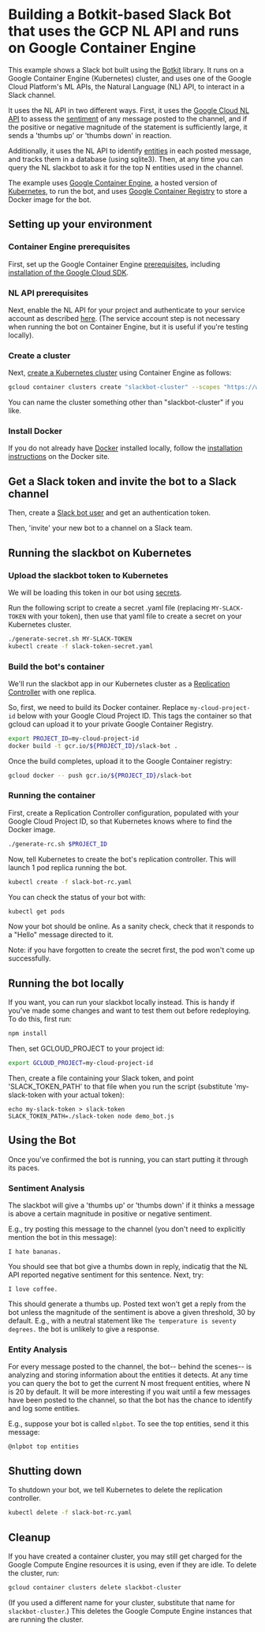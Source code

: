 
# Building a Botkit-based Slack Bot that uses the GCP NL API and runs on Google Container Engine


This example shows a Slack bot built using the [Botkit](https://github.com/howdyai/botkit) library.
It runs on a Google Container Engine (Kubernetes) cluster, and uses one of the Google Cloud Platform's ML
APIs, the Natural Language (NL) API, to interact in a Slack channel.

It uses the NL API in two different ways.
First, it uses the [Google Cloud NL API](https://cloud.google.com/natural-language/) to assess
the [sentiment](https://cloud.google.com/natural-language/docs/basics) of any message posted to
the channel, and if the positive or negative magnitude of the statement is
sufficiently large, it sends a 'thumbs up' or 'thumbs down' in reaction.

Additionally, it uses the NL API to identify [entities](https://cloud.google.com/natural-language/docs/basics) in each
posted message, and tracks them in a database (using sqlite3).  Then, at any time you can query the NL slackbot to ask
it for the top N entities used in the channel.

The example uses [Google Container
Engine](https://cloud.google.com/container-engine/), a hosted version of
[Kubernetes](http://kubernetes.io), to run the bot, and uses [Google Container
Registry](https://cloud.google.com/container-registry/) to store a Docker image
for the bot.


## Setting up your environment

### Container Engine prerequisites

First, set up the Google Container Engine
[prerequisites](https://cloud.google.com/container-engine/docs/before-you-begin), including [installation of the Google Cloud SDK](https://cloud.google.com/sdk/downloads).

### NL API prerequisites

Next, enable the NL API for your project and authenticate to your service account as described [here](https://cloud.google.com/natural-language/docs/getting-started). (The service account step is not necessary when running the bot on Container Engine, but it is useful if you're testing locally).

### Create a cluster

Next,
[create a Kubernetes cluster](https://cloud.google.com/container-engine/docs/clusters/operations#creating_a_container_cluster) using Container Engine as follows:

```bash
gcloud container clusters create "slackbot-cluster" --scopes "https://www.googleapis.com/auth/cloud-platform"
```

You can name the cluster something other than "slackbot-cluster" if you like.

### Install Docker

If you do not already have [Docker](https://www.docker.com/) installed locally, follow the [installation instructions](https://docs.docker.com/engine/installation/) on the Docker site.

## Get a Slack token and invite the bot to a Slack channel

Then, create a [Slack bot user](https://api.slack.com/bot-users) and get an
authentication token.

Then, 'invite' your new bot to a channel on a Slack team.

## Running the slackbot on Kubernetes

### Upload the slackbot token to Kubernetes

We will be loading this token in our bot using
[secrets](http://kubernetes.io/v1.1/docs/user-guide/secrets.html).

Run the following script to create a secret .yaml file (replacing `MY-SLACK-TOKEN` with your token), then use that yaml file to create a secret on your Kubernetes cluster.

```bash
./generate-secret.sh MY-SLACK-TOKEN
kubectl create -f slack-token-secret.yaml
```

### Build the bot's container

We'll run the slackbot app in our Kubernetes cluster as a [Replication Controller](http://kubernetes.io/docs/user-guide/replication-controller/) with one replica.

So, first, we need to build its Docker container. Replace `my-cloud-project-id` below with your
Google Cloud Project ID. This tags the container so that gcloud can upload it to
your private Google Container Registry.

```bash
export PROJECT_ID=my-cloud-project-id
docker build -t gcr.io/${PROJECT_ID}/slack-bot .
```

Once the build completes, upload it to the Google Container registry:

```bash
gcloud docker -- push gcr.io/${PROJECT_ID}/slack-bot
```


### Running the container

First, create a Replication Controller configuration, populated with your Google
Cloud Project ID, so that Kubernetes knows where to find the Docker image.

```bash
./generate-rc.sh $PROJECT_ID
```

Now, tell Kubernetes to create the bot's replication controller.  This will launch 1 pod replica running the bot.

```bash
kubectl create -f slack-bot-rc.yaml
```

You can check the status of your bot with:

```bash
kubectl get pods
```

Now your bot should be online.  As a sanity check, check that it responds to a "Hello" message directed to it.

Note: if you have forgotten to create the secret first, the pod won't come up successfully.

## Running the bot locally

If you want, you can run your slackbot locally instead.  This is handy if
you've made some changes and want to test them out before redeploying.  To do
this, first run:

```bash
npm install
```

Then, set GCLOUD_PROJECT to your project id:

```bash
export GCLOUD_PROJECT=my-cloud-project-id
```

Then, create a file containing your Slack token, and point 'SLACK_TOKEN_PATH' to that file when you run the script
(substitute 'my-slack-token with your actual token):

    echo my-slack-token > slack-token
    SLACK_TOKEN_PATH=./slack-token node demo_bot.js

## Using the Bot

Once you've confirmed the bot is running, you can start putting it through its paces.

### Sentiment Analysis

The slackbot will give a 'thumbs up' or 'thumbs down' if it thinks a message is above a certain magnitude in positive or negative sentiment.

E.g., try posting this message to the channel (you don't need to explicitly mention the bot in this message):

```
I hate bananas.
```

You should see that bot give a thumbs down in reply, indicatig that the NL API
reported negative sentiment for this sentence. Next, try:

```
I love coffee.
```

This should generate a thumbs up.  Posted text won't get a reply from the bot
unless the magnitude of the sentiment is above a given threshold, 30 by
default.  E.g., with a neutral statement like `The temperature is seventy
degrees.` the bot is unlikely to give a response.

### Entity Analysis

For every message posted to the channel, the bot-- behind the scenes-- is
analyzing and storing information about the entities it detects.  At any time
you can query the bot to get the current N most frequent entities, where N is
20 by default.  It will be more interesting if you wait until a few messages
have been posted to the channel, so that the bot has the chance to identify
and log some entities.

E.g., suppose your bot is called `nlpbot`.
To see the top entities, send it this message:

```
@nlpbot top entities
```


## Shutting down

To shutdown your bot, we tell Kubernetes to delete the replication controller.

```bash
kubectl delete -f slack-bot-rc.yaml
```


## Cleanup

If you have created a container cluster, you may still get charged for the
Google Compute Engine resources it is using, even if they are idle. To delete
the cluster, run:

```bash
gcloud container clusters delete slackbot-cluster
```

(If you used a different name for your cluster, substitute that name for `slackbot-cluster`.)
This deletes the Google Compute Engine instances that are running the cluster.

